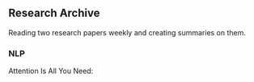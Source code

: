 ## Research Archive

Reading two research papers weekly and creating summaries on them.

### NLP
Attention Is All You Need: 
